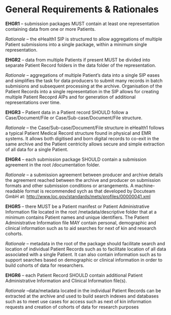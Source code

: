 # General Requirements & Rationales

**EHGR1** – submission packages MUST contain at least one representation containing data from one or more Patients.

*Rationale* – the eHealth1 SIP is structured to allow aggregations of multiple Patient submissions into a single package, within a minimum single representation.

**EHGR2** – data from multiple Patients if present MUST be divided into separate Patient Record folders in the data folder of the representation.

*Rationale* – aggregations of multiple Patient’s data into a single SIP eases and simplifies the task for data producers to submit many records in batch submisions and subsequent processing at the archive. Organisation of the Patient Records into a single representation in the SIP allows for creating multiple Patient Recoprd AIPs and for generation of additional representations over time.

**EHGR3** – Patient data in a Patient record SHOULD follow a Case/Document/File or Case/Sub-case/Document/File structure.

*Rationale* – the Case/Sub-case/Document/File structure in eHealth1 follows a typical Patient Medical Record structure found in physical and EMR systems. It allows both digitised and born digital records to co-exit in the same archive and the Patient centricity allows secure and simple extraction of all data for a single Patient.

**EHGR4** – each submission package SHOULD contain a submission agreement in the root /documentation folder.

*Rationale* – a submission agreement between producer and archive details the agreement reached between the archive and producer on submission formats and other submission conditions or arrangements. A machine-readable format is recommended sych as that developed by Docuteam GmbH at:  <http://www.loc.gov/standards/mets/profiles/00000041.xml>

**EHGR5** – there MUST be a Patient manifest or Patient Administrative Information file located in the root /metadata/descriptive folder that at a minimum contains Patient names and unique identifiers. The Patient Administrative Information file MAY contain personal, demographic and clinical information such as to aid searches for next of kin and research cohorts.

*Rationale* – metadata in the root of the package should facilitate search and location of individual Patient Records such as to facilitate location of all data associated with a single Patient. It can also contain information such as to support searches based on demographic or clinical information in order to build cohorts of data for researchers.

**EHGR6** – each Patient Record SHOULD contain additional Patient Administrative Information and Clinical Information file(s).

*Rationale* –data/metadata located in the individual Patient Records can be extracted at the archive and used to build search indexes and databases such as to meet use cases for access such as next of kin information requests and creation of cohorts of data for research purposes
